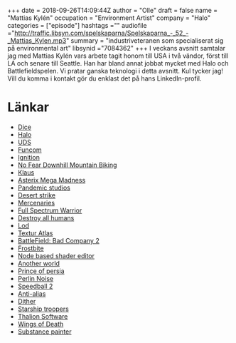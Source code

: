 +++
date = 2018-09-26T14:09:44Z
author = "Olle"
draft = false
name = "Mattias Kylén"
occupation = "Environment Artist"
company = "Halo"
categories = ["episode"]
hashtags =""
audiofile ="http://traffic.libsyn.com/spelskaparna/Spelskaparna_-_52_-_Mattias_Kylen.mp3"
summary = "industriveteranen som specialiserat sig på environmental art"
libsynid ="7084362"
+++
I veckans avsnitt samtalar jag med Mattias Kylén vars arbete tagit honom till USA i två vändor, först till LA och senare till Seattle. Han har bland annat jobbat mycket med Halo och Battlefieldspelen. Vi pratar ganska teknologi i detta avsnitt. Kul tycker jag! Vill du komma i kontakt gör du enklast det på hans LinkedIn-profil.

# Länkar
* [Dice](http://www.dice.se/)
* [Halo](https://www.halowaypoint.com/en-gb)
* [UDS](https://www.adlibris.com/se/bok/historien-om-uds-ett-svenskt-spelforetag-pa-uppgang-och-fall-9789163902369)
* [Funcom](https://www.funcom.com/)
* [Ignition](https://www.youtube.com/watch?v=f2lajsZt4Hg)
* [No Fear Downhill Mountain Biking](https://www.youtube.com/watch?v=q7tIlwcZ7A8)
* [Klaus](http://spelskaparna.com/episode/1/)
* [Asterix Mega Madness](https://www.youtube.com/watch?v=HT2aaL8AwVU)
* [Pandemic studios](https://en.wikipedia.org/wiki/Pandemic_Studios)
* [Desert strike](https://www.youtube.com/watch?v=RYVDt8XhTBM)
* [Mercenaries](https://www.youtube.com/watch?v=KuId_Peh5c0)
* [Full Spectrum Warrior](https://www.youtube.com/watch?v=TwQtZ5WzYH4)
* [Destroy all humans](https://www.youtube.com/watch?v=dvv6SuTm_L4)
* [Lod](https://en.wikipedia.org/wiki/Level_of_detail)
* [Textur Atlas](https://en.wikipedia.org/wiki/Texture_atlas)
* [BattleField: Bad Company 2](https://www.youtube.com/watch?v=QUajbJMcnIY)
* [Frostbite](https://www.ea.com/frostbite)
* [Node based shader editor](https://victhorlopez.github.io/editor/)
* [Another world](https://www.youtube.com/watch?v=QjnUUIPIMn4)
* [Prince of persia](https://www.youtube.com/watch?v=CjE4JyfMVLc)
* [Perlin Noise](https://en.wikipedia.org/wiki/Perlin_noise)
* [Speedball 2](https://www.youtube.com/watch?v=iyX4BPU-Bao)
* [Anti-alias](https://en.wikipedia.org/wiki/Spatial_anti-aliasing)
* [Dither](https://en.wikipedia.org/wiki/Dither)
* [Starship troopers](https://www.youtube.com/watch?v=zPYuV_jGk7M)
* [Thalion Software](https://en.wikipedia.org/wiki/Thalion_Software)
* [Wings of Death](https://www.youtube.com/watch?v=047SyqHF28c)
* [Substance painter](https://www.allegorithmic.com/products/substance-painter)
